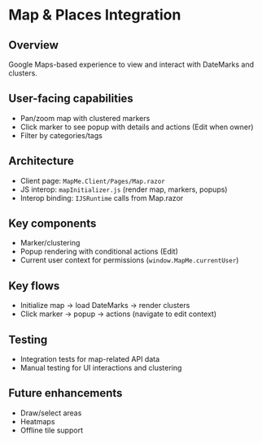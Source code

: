 # Map & Places Integration

## Overview
Google Maps-based experience to view and interact with DateMarks and clusters.

## User-facing capabilities
- Pan/zoom map with clustered markers
- Click marker to see popup with details and actions (Edit when owner)
- Filter by categories/tags

## Architecture
- Client page: `MapMe.Client/Pages/Map.razor`
- JS interop: `mapInitializer.js` (render map, markers, popups)
- Interop binding: `IJSRuntime` calls from Map.razor

## Key components
- Marker/clustering
- Popup rendering with conditional actions (Edit)
- Current user context for permissions (`window.MapMe.currentUser`)

## Key flows
- Initialize map → load DateMarks → render clusters
- Click marker → popup → actions (navigate to edit context)

## Testing
- Integration tests for map-related API data
- Manual testing for UI interactions and clustering

## Future enhancements
- Draw/select areas
- Heatmaps
- Offline tile support
